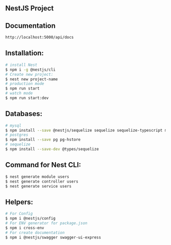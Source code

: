 ## NestJS Project
## Documentation
```bash
http://localhost:5000/api/docs
```
## Installation:
```bash
# install Nest
$ npm i -g @nestjs/cli
# Create new project:
$ nest new project-name
# production mode
$ npm run start
# watch mode
$ npm run start:dev
```

## Databases:
```bash
# mysql
$ npm install --save @nestjs/sequelize sequelize sequelize-typescript mysql2
# postgres
$ npm install --save pg pg-hstore 
# sequelize
$ npm install --save-dev @types/sequelize
```

## Command for Nest CLI:
```bash
$ nest generate module users
$ nest generate controller users
$ nest generate service users
```

## Helpers:
```bash
# For Config
$ npm i @nestjs/config
# For ENV generator for package.json
$ npm i cross-env
# For create documentation
$ npm i @nestjs/swagger swagger-ui-express
```